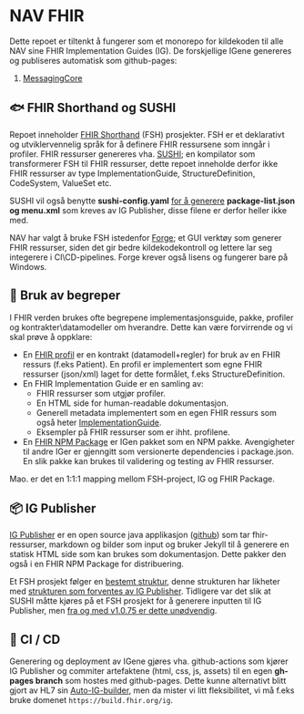 # NAV FHIR
Dette repoet er tiltenkt å fungerer som et monorepo for kildekoden til alle NAV sine FHIR Implementation Guides (IG).
De forskjellige IGene genereres og publiseres automatisk som github-pages:
1. [MessagingCore](https://navikt.github.io/fhir/MessagingCore/)

## 🐟 FHIR Shorthand og SUSHI
Repoet inneholder [FHIR Shorthand](https://fshschool.org/) (FSH) prosjekter. FSH er et deklarativt og utviklervennelig språk for å definere FHIR ressursene som inngår i profiler. FHIR ressurser genereres vha. [SUSHI](https://github.com/FHIR/sushi); en kompilator som transformerer FSH til FHIR ressurser, dette repoet inneholde derfor ikke FHIR ressurser av type ImplementationGuide, StructureDefinition, CodeSystem, ValueSet etc.

SUSHI vil også benytte **sushi-config.yaml** [for å generere](http://build.fhir.org/ig/HL7/fhir-shorthand/branches/beta/sushi.html#configuration-file) **package-list.json og menu.xml** som kreves av IG Publisher, disse filene er derfor heller ikke med.

NAV har valgt å bruke FSH istedenfor [Forge](https://fire.ly/products/forge/); et GUI verktøy som generer FHIR ressurser, siden det gir bedre kildekodekontroll og lettere lar seg integerere i CI\CD-pipelines. Forge krever også lisens og fungerer bare på Windows.

## 📙 Bruk av begreper
I FHIR verden brukes ofte begrepene implementasjonsguide, pakke, profiler og kontrakter\datamodeller om hverandre. Dette kan være forvirrende og vi skal prøve å oppklare:

* En [FHIR profil](https://www.hl7.org/fhir/profiling.html) er en kontrakt (datamodell+regler) for bruk av en FHIR ressurs (f.eks Patient). En profil er implementert som egne FHIR ressurser (json/xml) laget for dette formålet, f.eks StructureDefinition.
* En FHIR Implementation Guide er en samling av:
    * FHIR ressurser som utgjør profiler.
    * En HTML side for human-readable dokumentasjon.
    * Generell metadata implementert som en egen FHIR ressurs som også heter [ImplementationGuide](https://www.hl7.org/fhir/implementationguide.html).
    * Eksempler på FHIR ressurser som er ihht. profilene.
* En [FHIR NPM Package](https://registry.fhir.org/learn) er IGen pakket som en NPM pakke. Avengigheter til andre IGer er gjenngitt som versionerte dependencies i package.json. En slik pakke kan brukes til validering og testing av FHIR ressurser.

Mao. er det en 1:1:1 mapping mellom FSH-project, IG og FHIR Package.

## 📦 IG Publisher
[IG Publisher](https://confluence.hl7.org/display/FHIR/IG+Publisher+Documentation) er en open source java applikasjon ([github](https://github.com/HL7/fhir-ig-publisher)) som tar fhir-ressurser, markdown og bilder som input og bruker Jekyll til å generere en statisk HTML side som kan brukes som dokumentasjon. Dette pakker den også i en FHIR NPM Package for distribuering.

Et FSH prosjekt følger en [bestemt struktur](https://fshschool.org/docs/sushi/project/), denne strukturen har likheter med [strukturen som forventes av IG Publisher](https://build.fhir.org/ig/FHIR/ig-guidance/using-templates.html). Tidligere var det slik at SUSHI måtte kjøres på et FSH prosjekt for å generere inputten til IG Publisher, men [fra og med v1.0.75 er dette unødvendig](http://build.fhir.org/ig/HL7/fhir-shorthand/branches/beta/sushi.html#ig-publisher-integration-autobuild-configuration).

## 🚀 CI / CD
Generering og deployment av IGene gjøres vha. github-actions som kjører IG Publisher og commiter artefaktene (html, css, js, assets) til en egen **gh-pages branch** som hostes med github-pages. Dette kunne alternativt blitt gjort av HL7 sin [Auto-IG-builder](https://github.com/FHIR/auto-ig-builder), men da mister vi litt fleksibilitet, vi må f.eks bruke domenet `https://build.fhir.org/ig`.
